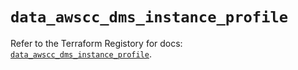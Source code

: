 # `data_awscc_dms_instance_profile`

Refer to the Terraform Registory for docs: [`data_awscc_dms_instance_profile`](https://registry.terraform.io/providers/hashicorp/awscc/0.70.0/docs/data-sources/dms_instance_profile).
